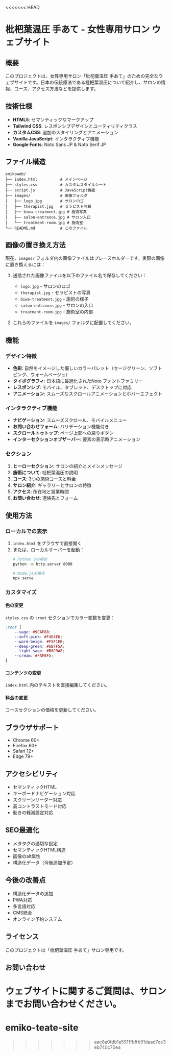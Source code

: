 <<<<<<< HEAD
# 枇杷葉温圧 手あて - 女性専用サロン ウェブサイト

## 概要

このプロジェクトは、女性専用サロン「枇杷葉温圧 手あて」のための完全なウェブサイトです。日本の伝統療法である枇杷葉温圧について紹介し、サロンの情報、コース、アクセス方法などを提供します。

## 技術仕様

- **HTML5**: セマンティックなマークアップ
- **Tailwind CSS**: レスポンシブデザインとユーティリティクラス
- **カスタムCSS**: 追加のスタイリングとアニメーション
- **Vanilla JavaScript**: インタラクティブ機能
- **Google Fonts**: Noto Sans JP & Noto Serif JP

## ファイル構造

```
emikoweb/
├── index.html          # メインページ
├── styles.css          # カスタムスタイルシート
├── script.js           # JavaScript機能
├── images/             # 画像フォルダ
│   ├── logo.jpg        # サロンロゴ
│   ├── therapist.jpg   # セラピスト写真
│   ├── biwa-treatment.jpg # 施術写真
│   ├── salon-entrance.jpg # サロン入口
│   └── treatment-room.jpg # 施術室
└── README.md           # このファイル
```

## 画像の置き換え方法

現在、`images/` フォルダ内の画像ファイルはプレースホルダーです。実際の画像に置き換えるには：

1. 送信された画像ファイルを以下のファイル名で保存してください：
   - `logo.jpg` - サロンのロゴ
   - `therapist.jpg` - セラピストの写真
   - `biwa-treatment.jpg` - 施術の様子
   - `salon-entrance.jpg` - サロンの入口
   - `treatment-room.jpg` - 施術室の内部

2. これらのファイルを `images/` フォルダに配置してください。

## 機能

### デザイン特徴
- **色彩**: 自然をイメージした優しいカラーパレット（セージグリーン、ソフトピンク、ウォームベージュ）
- **タイポグラフィ**: 日本語に最適化されたNoto フォントファミリー
- **レスポンシブ**: モバイル、タブレット、デスクトップに対応
- **アニメーション**: スムーズなスクロールアニメーションとホバーエフェクト

### インタラクティブ機能
- **ナビゲーション**: スムーズスクロール、モバイルメニュー
- **お問い合わせフォーム**: バリデーション機能付き
- **スクロールトゥトップ**: ページ上部への戻りボタン
- **インターセクションオブザーバー**: 要素の表示時アニメーション

### セクション
1. **ヒーローセクション**: サロンの紹介とメインメッセージ
2. **施術について**: 枇杷葉温圧の説明
3. **コース**: 3つの施術コースと料金
4. **サロン紹介**: ギャラリーとサロンの特徴
5. **アクセス**: 所在地と営業時間
6. **お問い合わせ**: 連絡先とフォーム

## 使用方法

### ローカルでの表示
1. `index.html` をブラウザで直接開く
2. または、ローカルサーバーを起動：
   ```bash
   # Python 3の場合
   python -m http.server 8000
   
   # Node.jsの場合
   npx serve .
   ```

### カスタマイズ

#### 色の変更
`styles.css` の `:root` セクションでカラー変数を変更：
```css
:root {
    --sage: #9CAF88;
    --soft-pink: #F4E4E6;
    --warm-beige: #F5F1EB;
    --deep-green: #6B7F5A;
    --light-sage: #B8C9A8;
    --cream: #FAF8F5;
}
```

#### コンテンツの変更
`index.html` 内のテキストを直接編集してください。

#### 料金の変更
コースセクションの価格を更新してください。

## ブラウザサポート

- Chrome 60+
- Firefox 60+
- Safari 12+
- Edge 79+

## アクセシビリティ

- セマンティックHTML
- キーボードナビゲーション対応
- スクリーンリーダー対応
- 高コントラストモード対応
- 動きの軽減設定対応

## SEO最適化

- メタタグの適切な設定
- セマンティックHTML構造
- 画像のalt属性
- 構造化データ（今後追加予定）

## 今後の改善点

- 構造化データの追加
- PWA対応
- 多言語対応
- CMS統合
- オンライン予約システム

## ライセンス

このプロジェクトは「枇杷葉温圧 手あて」サロン専用です。

## お問い合わせ

ウェブサイトに関するご質問は、サロンまでお問い合わせください。
=======
# emiko-teate-site
>>>>>>> aae8a0fdb1a5911fbffb91daad7ee3eb740c70ea
